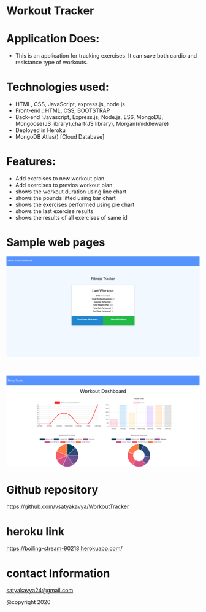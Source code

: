 # Workout Tracker

# Application Does:
* This is an application for tracking exercises. It can save both cardio and resistance type of workouts.

# Technologies used:
* HTML, CSS, JavaScript, express.js, node.js
* Front-end : HTML, CSS, BOOTSTRAP
* Back-end :Javascript, Express.js, Node.js, ES6, MongoDB, Mongoose(JS library),chart(JS library), Morgan(middleware)
* Deployed in Heroku
* MongoDB Atlas()  [Cloud Database] 


# Features:
* Add exercises to new workout plan
* Add exercises to previos workout plan
* shows the workout duration using line chart
* shows the pounds lifted using bar chart
* shows the exercises performed using pie chart 
* shows the last exercise results
* shows the results of all exercises of same id



# Sample web pages
![picture](Assets/fitness.png) <p>&nbsp;</p> 
![picture](Assets/graph.png)


# Github repository
 https://github.com/vsatyakavya/WorkoutTracker      

 
 
# heroku link
https://boiling-stream-90218.herokuapp.com/

# contact Information
satyakavya24@gmail.com

@copyright 2020
